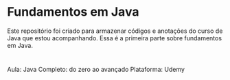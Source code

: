 # Fundamentos em Java
Este repositório foi criado para armazenar códigos e anotações do curso de Java que estou acompanhando. Essa é a primeira parte sobre fundamentos em Java.
#
Aula: Java Completo: do zero ao avançado
Plataforma: Udemy
